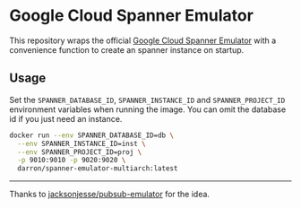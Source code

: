 # Google Cloud Spanner Emulator

This repository wraps the official 
[Google Cloud Spanner Emulator](https://github.com/GoogleCloudPlatform/cloud-spanner-emulator)
with a convenience function to create an spanner instance on startup.

## Usage
Set the `SPANNER_DATABASE_ID`, `SPANNER_INSTANCE_ID` and `SPANNER_PROJECT_ID` environment variables when running the image.
You can omit the database id if you just need an instance.
```sh
docker run --env SPANNER_DATABASE_ID=db \
  --env SPANNER_INSTANCE_ID=inst \
  --env SPANNER_PROJECT_ID=proj \
  -p 9010:9010 -p 9020:9020 \
  darron/spanner-emulator-multiarch:latest
```

---
Thanks to [jacksonjesse/pubsub-emulator](https://github.com/jacksonjesse/pubsub-emulator) for the idea.
